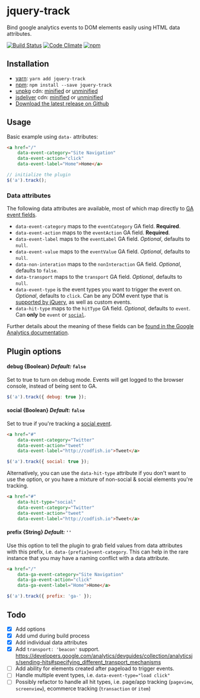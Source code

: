 # jquery-track

Bind google analytics events to DOM elements easily using HTML data attributes.

[![Build Status](https://travis-ci.org/codfish/jquery-track.svg?branch=master)](https://travis-ci.org/codfish/jquery-track) [![Code Climate](https://codeclimate.com/github/codfish/jquery-track/badges/gpa.svg)](https://codeclimate.com/github/codfish/jquery-track) [![npm](https://img.shields.io/npm/v/jquery-track.svg)]()

## Installation

* [yarn](https://yarnpkg.com/en/package/jquery-track): `yarn add jquery-track`
* [npm](http://npmjs.org/package/jquery-track): `npm install --save jquery-track`
* [unpkg](https://unpkg.com) cdn: [minified](https://unpkg.com/jquery-track/dist/jquery.track.min.js) or [unminified](https://unpkg.com/jquery-track/dist/jquery.track.js)
* [jsdeliver](http://www.jsdelivr.com/) cdn: [minified](https://cdn.jsdelivr.net/npm/jquery-track@latest/dist/jquery.track.min.js) or [unminified](https://cdn.jsdelivr.net/npm/jquery-track@latest/dist/jquery.track.js)
* [Download the latest release on Github](https://github.com/codfish/jquery-track/releases)

## Usage

Basic example using `data-` attributes:

```html
<a href="/"
    data-event-category="Site Navigation"
    data-event-action="click"
    data-event-label="Home">Home</a>
```

```js
// initialize the plugin
$('a').track();
```

### Data attributes

The following data attributes are available, most of which map directly to [GA event fields](https://developers.google.com/analytics/devguides/collection/analyticsjs/events#event_fields).

- `data-event-category` maps to the `eventCategory` GA field. **Required**.
- `data-event-action` maps to the `eventAction` GA field. **Required**.
- `data-event-label` maps to the `eventLabel` GA field. _Optional_, defaults to `null`.
- `data-event-value` maps to the `eventValue` GA field. _Optional_, defaults to `null`.
- `data-non-interation` maps to the `nonInteraction` GA field. _Optional_, defaults to `false`.
- `data-transport` maps to the `transport` GA field. _Optional_, defaults to `null`.
- `data-event-type` is the event types you want to trigger the event on. _Optional_, defaults to `click`. Can be any DOM event type that is [supported by jQuery](http://api.jquery.com/Types/#Event), as well as custom events.
- `data-hit-type` maps to the `hitType` GA field. _Optional_, defaults to `event`. Can **only** be `event` or [`social`](https://developers.google.com/analytics/devguides/collection/analyticsjs/social-interactions).

Further details about the meaning of these fields can be [found in the Google Analytics documentation](https://developers.google.com/analytics/devguides/collection/analyticsjs/events).

## Plugin options

#### debug {Boolean} _Default:_ `false`

Set to true to turn on debug mode. Events will get logged to the browser console, instead of being sent to GA.

```js
$('a').track({ debug: true });
```

#### social {Boolean} _Default:_ `false`

Set to true if you're tracking a [social event]().

```html
<a href="#"
    data-event-category="Twitter"
    data-event-action="tweet"
    data-event-label="http://codfish.io">Tweet</a>
```

```js
$('a').track({ social: true });
```

Alternatively, you can use the `data-hit-type` attribute if you don't want to use the option, or you have a mixture of non-social & social elements you're tracking.

```html
<a href="#"
    data-hit-type="social"
    data-event-category="Twitter"
    data-event-action="tweet"
    data-event-label="http://codfish.io">Tweet</a>
```

#### prefix {String} _Default:_ `''`

Use this option to tell the plugin to grab field values from data attributes with this prefix, i.e. `data-{prefix}event-category`. This can help in the rare instance that you may have a naming conflict with a data attribute.

```html
<a href="/"
    data-ga-event-category="Site Navigation"
    data-ga-event-action="click"
    data-ga-event-label="Home">Home</a>
```

```js
$('a').track({ prefix: 'ga-' });
```

## Todo

- [x] Add options
- [x] Add umd during build process
- [x] Add individual data attributes
- [x] Add `transport: 'beacon'` support. https://developers.google.com/analytics/devguides/collection/analyticsjs/sending-hits#specifying_different_transport_mechanisms
- [ ] Add ability for elements created after pageload to trigger events.
- [ ] Handle multiple event types, i.e. `data-event-type="load click"`
- [ ] Possibly refactor to handle all hit types, i.e. page/app tracking (`pageview`, `screenview`), ecommerce tracking (`transaction` or `item`)

